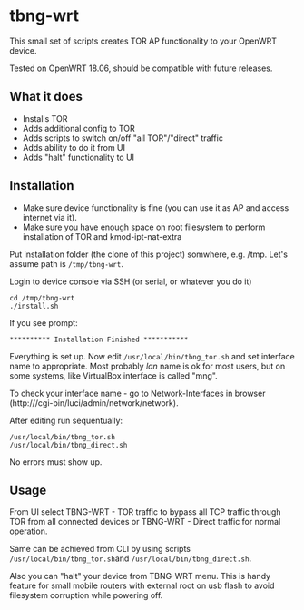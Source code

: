 # tbng-wrt

This small set of scripts creates TOR AP functionality to your OpenWRT device.

Tested on OpenWRT 18.06, should be compatible with future releases.
## What it does
* Installs TOR
* Adds additional config to TOR
* Adds scripts to switch on/off "all TOR"/"direct" traffic
* Adds ability to do it from UI
* Adds "halt" functionality to UI
## Installation

* Make sure device functionality is fine (you can use it as AP and access internet via it).
* Make sure you have enough space on root filesystem to perform installation of TOR and kmod-ipt-nat-extra

Put installation folder (the clone of this project) somwhere, e.g. /tmp. Let's assume path is `/tmp/tbng-wrt`.

Login to device console via SSH (or serial, or whatever you do it)

```
cd /tmp/tbng-wrt
./install.sh
```
If you see prompt:

`********** Installation Finished ***********`

Everything is set up. Now edit `/usr/local/bin/tbng_tor.sh` and set interface name to appropriate. Most probably _lan_ name is ok for most users, but on some systems, like VirtualBox interface is called "mng".

To check your interface name - go to Network-Interfaces in browser (http://<device>/cgi-bin/luci/admin/network/network).

After editing run sequentually:

```
/usr/local/bin/tbng_tor.sh
/usr/local/bin/tbng_direct.sh
```
No errors must show up.
## Usage

From UI select TBNG-WRT - TOR traffic to bypass all TCP traffic through TOR from all connected devices or TBNG-WRT - Direct traffic for normal operation.

Same can be achieved from CLI by using scripts `/usr/local/bin/tbng_tor.sh`and `/usr/local/bin/tbng_direct.sh`.

Also you can "halt" your device from TBNG-WRT menu. This is handy feature for small mobile routers with external root on usb flash to avoid filesystem corruption while powering off.

